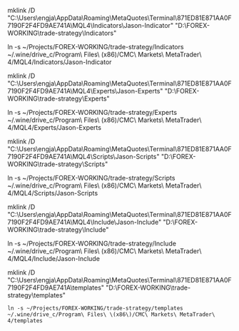 mklink /D "C:\Users\engja\AppData\Roaming\MetaQuotes\Terminal\871ED81E871AA0F7190F2F4FD9AE741A\MQL4\Indicators\Jason-Indicator" "D:\FOREX-WORKING\trade-strategy\Indicators"

ln -s ~/Projects/FOREX-WORKING/trade-strategy/Indicators ~/.wine/drive_c/Program\ Files\ \(x86\)/CMC\ Markets\ MetaTrader\ 4/MQL4/Indicators/Jason-Indicator


 
 mklink /D "C:\Users\engja\AppData\Roaming\MetaQuotes\Terminal\871ED81E871AA0F7190F2F4FD9AE741A\MQL4\Experts\Jason-Experts" "D:\FOREX-WORKING\trade-strategy\Experts"

ln -s ~/Projects/FOREX-WORKING/trade-strategy/Experts ~/.wine/drive_c/Program\ Files\ \(x86\)/CMC\ Markets\ MetaTrader\ 4/MQL4/Experts/Jason-Experts

  mklink /D "C:\Users\engja\AppData\Roaming\MetaQuotes\Terminal\871ED81E871AA0F7190F2F4FD9AE741A\MQL4\Scripts\Jason-Scripts" "D:\FOREX-WORKING\trade-strategy\Scripts"

ln -s ~/Projects/FOREX-WORKING/trade-strategy/Scripts ~/.wine/drive_c/Program\ Files\ \(x86\)/CMC\ Markets\ MetaTrader\ 4/MQL4/Scripts/Jason-Scripts



 mklink /D "C:\Users\engja\AppData\Roaming\MetaQuotes\Terminal\871ED81E871AA0F7190F2F4FD9AE741A\MQL4\Include\Jason-Include" "D:\FOREX-WORKING\trade-strategy\Include"

 
ln -s ~/Projects/FOREX-WORKING/trade-strategy/Include ~/.wine/drive_c/Program\ Files\ \(x86\)/CMC\ Markets\ MetaTrader\ 4/MQL4/Include/Jason-Include

   mklink /D "C:\Users\engja\AppData\Roaming\MetaQuotes\Terminal\871ED81E871AA0F7190F2F4FD9AE741A\templates" "D:\FOREX-WORKING\trade-strategy\templates"

    ln -s ~/Projects/FOREX-WORKING/trade-strategy/templates ~/.wine/drive_c/Program\ Files\ \(x86\)/CMC\ Markets\ MetaTrader\ 4/templates